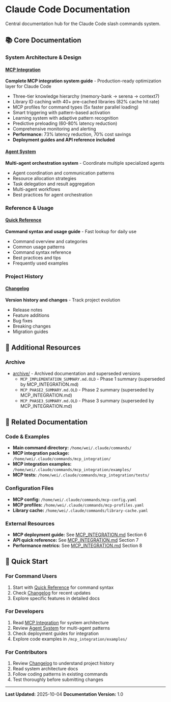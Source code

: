 # Claude Code Documentation

Central documentation hub for the Claude Code slash commands system.

## 📚 Core Documentation

### System Architecture & Design

#### [MCP Integration](MCP_INTEGRATION.md)
**Complete MCP integration system guide** - Production-ready optimization layer for Claude Code

- Three-tier knowledge hierarchy (memory-bank → serena → context7)
- Library ID caching with 40+ pre-cached libraries (82% cache hit rate)
- MCP profiles for command types (5x faster parallel loading)
- Smart triggering with pattern-based activation
- Learning system with adaptive pattern recognition
- Predictive preloading (60-80% latency reduction)
- Comprehensive monitoring and alerting
- **Performance:** 73% latency reduction, 70% cost savings
- **Deployment guides and API reference included**

#### [Agent System](AGENT_SYSTEM.md)
**Multi-agent orchestration system** - Coordinate multiple specialized agents

- Agent coordination and communication patterns
- Resource allocation strategies
- Task delegation and result aggregation
- Multi-agent workflows
- Best practices for agent orchestration

### Reference & Usage

#### [Quick Reference](QUICK_REFERENCE.md)
**Command syntax and usage guide** - Fast lookup for daily use

- Command overview and categories
- Common usage patterns
- Command syntax reference
- Best practices and tips
- Frequently used examples

### Project History

#### [Changelog](CHANGELOG.md)
**Version history and changes** - Track project evolution

- Release notes
- Feature additions
- Bug fixes
- Breaking changes
- Migration guides

## 📁 Additional Resources

### Archive
- [archive/](archive/) - Archived documentation and superseded versions
  - `MCP_IMPLEMENTATION_SUMMARY.md.OLD` - Phase 1 summary (superseded by MCP_INTEGRATION.md)
  - `MCP_PHASE2_SUMMARY.md.OLD` - Phase 2 summary (superseded by MCP_INTEGRATION.md)
  - `MCP_PHASE3_SUMMARY.md.OLD` - Phase 3 summary (superseded by MCP_INTEGRATION.md)

## 🔗 Related Documentation

### Code & Examples
- **Main command directory:** `/home/wei/.claude/commands/`
- **MCP integration package:** `/home/wei/.claude/commands/mcp_integration/`
- **MCP integration examples:** `/home/wei/.claude/commands/mcp_integration/examples/`
- **MCP tests:** `/home/wei/.claude/commands/mcp_integration/tests/`

### Configuration Files
- **MCP config:** `/home/wei/.claude/commands/mcp-config.yaml`
- **MCP profiles:** `/home/wei/.claude/commands/mcp-profiles.yaml`
- **Library cache:** `/home/wei/.claude/commands/library-cache.yaml`

### External Resources
- **MCP deployment guide:** See [MCP_INTEGRATION.md](MCP_INTEGRATION.md) Section 6
- **API quick reference:** See [MCP_INTEGRATION.md](MCP_INTEGRATION.md) Section 7
- **Performance metrics:** See [MCP_INTEGRATION.md](MCP_INTEGRATION.md) Section 8

## 🚀 Quick Start

### For Command Users
1. Start with [Quick Reference](QUICK_REFERENCE.md) for command syntax
2. Check [Changelog](CHANGELOG.md) for recent updates
3. Explore specific features in detailed docs

### For Developers
1. Read [MCP Integration](MCP_INTEGRATION.md) for system architecture
2. Review [Agent System](AGENT_SYSTEM.md) for multi-agent patterns
3. Check deployment guides for integration
4. Explore code examples in `/mcp_integration/examples/`

### For Contributors
1. Review [Changelog](CHANGELOG.md) to understand project history
2. Read system architecture docs
3. Follow coding patterns in existing commands
4. Test thoroughly before submitting changes

---

**Last Updated:** 2025-10-04
**Documentation Version:** 1.0
